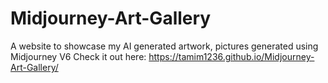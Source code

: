 # Midjourney-Art-Gallery
A website to showcase my AI generated artwork, pictures generated using Midjourney V6
Check it out here: https://tamim1236.github.io/Midjourney-Art-Gallery/
